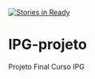 [![Stories in Ready](https://badge.waffle.io/daeynasvistas/IPG-projeto.png?label=ready&title=Ready)](https://waffle.io/daeynasvistas/IPG-projeto?utm_source=badge)
# IPG-projeto
Projeto Final Curso IPG
